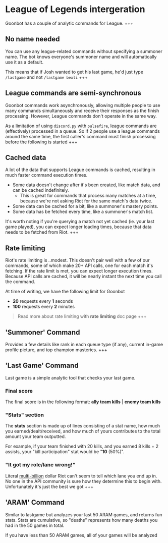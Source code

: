 # League of Legends intergeration
Goonbot has a couple of analytic commands for League.
+++
## No name needed
You can use any league-related commands without specifying a summoner name. The bot knows everyone's summoner name and will automatically use it as a default.

This means that if Josh wanted to get his last game, he'd just type `/lastgame` and not `/lastgame bexli`
+++
## League commands are semi-synchronous
Goonbot commands work asynchronously, allowing multiple people to use many commands simultaneously and receive their responses as the finish processing. However, League commands don't operate in the same way.

As a limitation of using `discord.py` with `pulsefire`, league commands are (effectively) processed in a queue. So if 2 people use a league commands around the same time, the first caller's command must finish processing before the following is started
+++
## Cached data
A lot of the data that supports League commands is cached, resulting in much faster command execution times.

- Some data doesn't change after it's been created, like match data, and can be cached indefinitely.
  - This is great for commands that process many matches at a time, because we're not asking Riot for the same match's data twice.
- Some data can be cached for a bit, like a summoner's mastery points. 
- Some data has be fetched every time, like a summoner's match list.

It's worth noting if you're querying a match not yet cached (ie. your last game played), you can expect longer loading times, because that data needs to be fetched from Riot.
+++
## Rate limiting
Riot's rate limiting is ..modest. This doesn't pair well with a few of our commands, some of which make 20+ API calls, one for each match it's fetching. If the rate limit is met, you can expect longer execution times. Because API calls are cached, it will be nearly instant the next time you call the command. 

At time of writing, we have the following limit for Goonbot
- **20** requests every **1** seconds
- **100** requests every **2** minutes

> Read more about rate limiting with **rate limiting** doc page
+++
## 'Summoner' Command
Provides a few details like rank in each queue type (if any), current in-game profile picture, and top champion masteries.
+++
## 'Last Game' Command
Last game is a simple analytic tool that checks your last game.

### Final score
The final score is in the following format: **ally team kills** | **enemy team kills**

### "Stats" section
The **stats** section is made up of lines consisting of a stat name, how much you earned/dealt/received, and how much of yours contributes to the total amount your team outputted.

For example, if your team finished with 20 kills, and you earned 8 kills + 2 assists, your "kill participation" stat would be "**10** (50%)".

### "It got my role/lane wrong!"
Literal [multi-billion](https://levvvel.com/riot-games-statistics/) dollar Riot can't seem to tell which lane you end up in. No one in the API community is sure how they determine this to begin with. Unfortunately it's just the best we got
+++
## 'ARAM' Command
Similar to lastgame but analyzes your last 50 ARAM games, and returns fun stats. Stats are cumulative, so "deaths" represents how many deaths you had in the 50 games in total.

If you have less than 50 ARAM games, all of your games will be analyzed